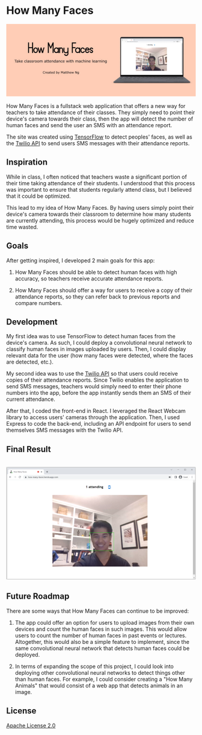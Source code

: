 # How Many Faces
![Project Banner](client/src/assets/Banner.jpg)

How Many Faces is a fullstack web application that offers a new way for teachers to take attendance of their classes. They simply need to point their device's camera towards their class, then the app will detect the number of human faces and send the user an SMS with an attendance report.

The site was created using [TensorFlow](https://www.tensorflow.org) to detect peoples' faces, as well as the [Twilio API](https://www.twilio.com) to send users SMS messages with their attendance reports.

## Inspiration

While in class, I often noticed that teachers waste a significant portion of their time taking attendance of their students. I understood that this process was important to ensure that students regularly attend class, but I believed that it could be optimized.

This lead to my idea of How Many Faces. By having users simply point their device's camera towards their classroom to determine how many students are currently attending, this process would be hugely optimized and reduce time wasted.

## Goals

After getting inspired, I developed 2 main goals for this app:

1. How Many Faces should be able to detect human faces with high accuracy, so teachers receive accurate attendance reports.

2. How Many Faces should offer a way for users to receive a copy of their attendance reports, so they can refer back to previous reports and compare numbers.

## Development

My first idea was to use TensorFlow to detect human faces from the device's camera. As such, I could deploy a convolutional neural network to classify human faces in images uploaded by users. Then, I could display relevant data for the user (how many faces were detected, where the faces are detected, etc.).

My second idea was to use the [Twilio API](https://www.twilio.com) so that users could receive copies of their attendance reports. Since Twilio enables the application to send SMS messages, teachers would simply need to enter their phone numbers into the app, before the app instantly sends them an SMS of their current attendance.

After that, I coded the front-end in React. I leveraged the React Webcam library to access users' cameras through the application. Then, I used Express to code the back-end, including an API endpoint for users to send themselves SMS messages with the Twilio API.

## Final Result

<p align="center">
  <br/>
  <img src="client/src/assets/FinalResult.PNG" />
</p>

## Future Roadmap

There are some ways that How Many Faces can continue to be improved:

1. The app could offer an option for users to upload images from their own devices and count the human faces in such images. This would allow users to count the number of human faces in past events or lectures. Altogether, this would also be a simple feature to implement, since the same convolutional neural network that detects human faces could be deployed.

2. In terms of expanding the scope of this project, I could look into deploying other convolutional neural networks to detect things other than human faces. For example, I could consider creating a "How Many Animals" that would consist of a web app that detects animals in an image.

## License

[Apache License 2.0](https://github.com/mat-ng/how-many-faces/blob/master/LICENSE)

